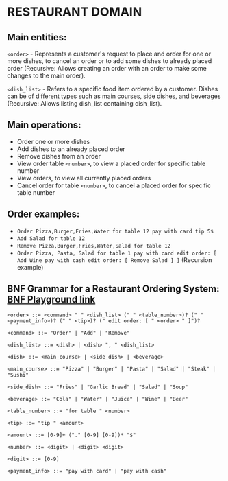 # RESTAURANT DOMAIN

## **Main entities:**

`<order>` - Represents a customer's request to place and order for one or more dishes, to cancel an order or to add some dishes to already placed order (Recursive: Allows creating an order with an order to make some changes to the main order).

`<dish_list>` - Refers to a specific food item ordered by a customer. Dishes can be of different types such as main courses, side dishes, and beverages (Recursive: Allows listing dish_list containing dish_list).

## **Main operations:**

- Order one or more dishes
- Add dishes to an already placed order
- Remove dishes from an order
- View order table `<number>`, to view a placed order for specific table number
- View orders, to view all currently placed orders
- Cancel order for table `<number>`, to cancel a placed order for specific table number

## **Order examples:**

- `Order Pizza,Burger,Fries,Water for table 12 pay with card tip 5$`
- `Add Salad for table 12`
- `Remove Pizza,Burger,Fries,Water,Salad for table 12`
- `Order Pizza, Pasta, Salad for table 1 pay with card edit order: [ Add Wine pay with cash edit order: [ Remove Salad ] ]` (Recursion example)

## **BNF Grammar for a Restaurant Ordering System: [BNF Playground link](https://bnfplayground.pauliankline.com/?bnf=<order>%20%3A%3A%3D%20<command>%20"%20"%20<dish_list>%20("%20"%20<table_number>%20%7C%20"%20"%20<payment_info>%20%7C%20"%20"%20<tip>%20%7C%20"%20edit%20order%3A%20%5B%20"%20<order>%20"%20%5D")*%0A<command>%20%3A%3A%3D%20"Order"%20%7C%20"Add"%20%7C%20"Remove"%0A<dish_list>%20%3A%3A%3D%20<dish>%20%7C%20<dish>%20"%2C%20"%20<dish_list>%0A<dish>%20%3A%3A%3D%20<main_course>%20%7C%20<side_dish>%20%7C%20<beverage>%0A<main_course>%20%3A%3A%3D%20"Pizza"%20%7C%20"Burger"%20%7C%20"Pasta"%20%7C%20"Salad"%20%7C%20"Steak"%20%7C%20"Sushi"%0A<side_dish>%20%3A%3A%3D%20"Fries"%20%7C%20"Garlic%20Bread"%20%7C%20"Salad"%20%7C%20"Soup"%0A<beverage>%20%3A%3A%3D%20"Cola"%20%7C%20"Water"%20%7C%20"Juice"%20%7C%20"Wine"%20%7C%20"Beer"%0A<table_number>%20%3A%3A%3D%20"for%20table%20"%20<number>%0A<tip>%20%3A%3A%3D%20"tip%20"%20<amount>%0A<amount>%20%3A%3A%3D%20%5B0-9%5D%2B%20("."%20%5B0-9%5D%20%5B0-9%5D)*%20"%24"%0A<number>%20%3A%3A%3D%20<digit>%20%7C%20<digit>%20<digit>%0A<digit>%20%3A%3A%3D%20%5B0-9%5D%0A<payment_info>%20%3A%3A%3D%20"pay%20with%20card"%20%7C%20"pay%20with%20cash"&name=)** 

`<order> ::= <command> " " <dish_list> (" " <table_number>)? (" " <payment_info>)? (" " <tip>)? (" edit order: [ " <order> " ]")?`

`<command> ::= "Order" | "Add" | "Remove"`

`<dish_list> ::= <dish> | <dish> ", " <dish_list>`

`<dish> ::= <main_course> | <side_dish> | <beverage>`

`<main_course> ::= "Pizza" | "Burger" | "Pasta" | "Salad" | "Steak" | "Sushi"`

`<side_dish> ::= "Fries" | "Garlic Bread" | "Salad" | "Soup"`

`<beverage> ::= "Cola" | "Water" | "Juice" | "Wine" | "Beer"`

`<table_number> ::= "for table " <number>`

`<tip> ::= "tip " <amount>`

`<amount> ::= [0-9]+ ("." [0-9] [0-9])* "$"`

`<number> ::= <digit> | <digit> <digit>`

`<digit> ::= [0-9]`

`<payment_info> ::= "pay with card" | "pay with cash"`
